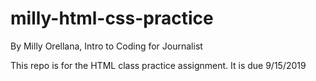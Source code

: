 # milly-html-css-practice

By Milly Orellana, Intro to Coding for Journalist

This repo is for the HTML class practice assignment. It is due 9/15/2019
